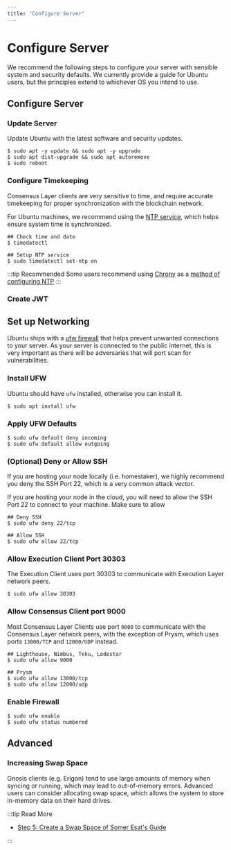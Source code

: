```yaml
---
title: "Configure Server"
---
```


# Configure Server

We recommend the following steps to configure your server with sensible system and security defaults. We currently provide a guide for Ubuntu users, but the principles extend to whichever OS you intend to use.
## Configure Server

### Update Server

Update Ubuntu with the latest software and security updates.

```shell
$ sudo apt -y update && sudo apt -y upgrade
$ sudo apt dist-upgrade && sudo apt autoremove
$ sudo reboot
```

### Configure Timekeeping

Consensus Layer clients are very sensitive to time, and require accurate timekeeping for proper synchronization with the blockchain network.

For Ubuntu machines, we recommend using the [NTP service](https://ubuntu.com/server/docs/network-ntp), which helps ensure system time is synchronized.

```shell
## Check time and date
$ timedatectl

## Setup NTP service
$ sudo timedatectl set-ntp on
```

:::tip Recommended
Some users recommend using [Chrony](https://chrony.tuxfamily.org/) as a [method of configuring NTP](https://ubuntu.com/blog/ubuntu-bionic-using-chrony-to-configure-ntp)
:::

### Create JWT
<!-- Create a fix for rendering  -->
<!-- import JwtGenerationPartial from '@site/docs/node/manual/server/_partials/_jwt-generation-partial.mdx';

<JwtGenerationPartial /> -->

## Set up Networking

Ubuntu ships with a [ufw firewall](https://wiki.ubuntu.com/UncomplicatedFirewall) that helps prevent unwanted connections to your server. As your server is connected to the public internet, this is very important as there will be adversaries that will port scan for vulnerabilities.

### Install UFW

Ubuntu should have `ufw` installed, otherwise you can install it.

```shell
$ sudo apt install ufw
```

### Apply UFW Defaults

```shell
$ sudo ufw default deny incoming
$ sudo ufw default allow outgoing
```

### (Optional) Deny or Allow SSH

If you are hosting your node locally (i.e. homestaker), we highly recommend you deny the SSH Port 22, which is a very common attack vector.

If you are hosting your node in the cloud, you will need to allow the SSH Port 22 to connect to your machine. Make sure to allow

```shell
## Deny SSH
$ sudo ufw deny 22/tcp

## Allow SSH
$ sudo ufw allow 22/tcp
```

### Allow Execution Client Port 30303

The Execution Client uses port 30303 to communicate with Execution Layer network peers.

```shell
$ sudo ufw allow 30303
```

### Allow Consensus Client port 9000

Most Consensus Layer Clients use port `9000` to communicate with the Consensus Layer network peers, with the exception of Prysm, which uses ports `13000/TCP` and `12000/UDP` instead.

```shell
## Lighthouse, Nimbus, Teku, Lodestar
$ sudo ufw allow 9000

## Prysm
$ sudo ufw allow 13000/tcp
$ sudo ufw allow 12000/udp
```

### Enable Firewall

```shell
$ sudo ufw enable
$ sudo ufw status numbered
```


## Advanced

### Increasing Swap Space

Gnosis clients (e.g. Erigon) tend to use large amounts of memory when syncing or running, which may lead to out-of-memory errors. Advanced users can consider allocating swap space, which allows the system to store in-memory data on their hard drives.

:::tip Read More
- [Step 5: Create a Swap Space of Somer Esat's Guide](https://someresat.medium.com/guide-to-staking-on-ethereum-ubuntu-lodestar-193a2553a161)

:::
